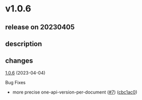 # v1.0.6

## release on 20230405

## description

## changes

<a href="https://github.com/stoplightio/spectral-url-versioning/compare/v1.0.5...v1.0.6">1.0.6</a> (2023-04-04)

Bug Fixes

* more precise one-api-version-per-document (<a href="https://github.com/stoplightio/spectral-url-versioning/issues/7" data-hovercard-type="pull_request" data-hovercard-url="/stoplightio/spectral-url-versioning/pull/7/hovercard">#7</a>) (<a href="https://github.com/stoplightio/spectral-url-versioning/commit/cbc1ac0a1e0e48ee5bd4436563c0daa876765a7d">cbc1ac0</a>)

